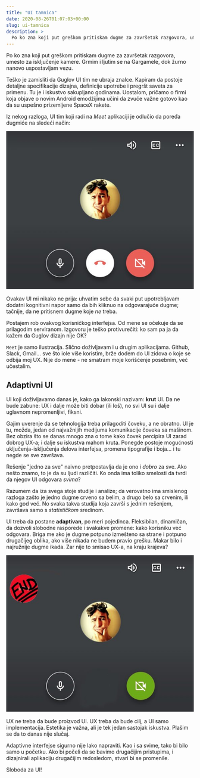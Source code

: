 ```yaml
---
title: "UI tamnica"
date: 2020-08-26T01:07:03+00:00
slug: ui-tamnica
description: >
  Po ko zna koji put greškom pritiskam dugme za završetak razgovora, umesto za isključenje kamere.
---
```


Po ko zna koji put greškom pritiskam dugme za završetak razgovora, umesto za isključenje kamere. Grmim i ljutim se na Gargamele, dok žurno nanovo uspostavljam vezu.

Teško je zamisliti da Guglov UI tim ne ubraja znalce. Kapiram da postoje detaljne specifikacije dizajna, definicije upotrebe i pregršt saveta za primenu. Tu je i iskustvo sakupljano godinama. Uostalom, pričamo o firmi koja objave o novim Android emodžijima učini da zvuče važne gotovo kao da su uspešno prizemljene SpaceX rakete.

Iz nekog razloga, UI tim koji radi na _Meet_ aplikaciji je odlučio da poređa dugmiće na sledeći način:

![](meet1.jpg)

Ovakav UI mi nikako ne prija: uhvatim sebe da svaki put upotrebljavam dodatni kognitivni napor samo da bih kliknuo na odgovarajuće dugme; tačnije, da ne pritisnem dugme koje _ne_ treba.

Postajem rob ovakvog korisničkog interfejsa. Od mene se očekuje da se prilagodim serviranom. Izgovoru je teško protivurečiti: ko sam pa ja da kažem da Guglov dizajn nije OK?

`Meet` je samo ilustracija. Slično doživljavam i u drugim aplikacijama. Github, Slack, Gmail... sve što iole više koristim, brže dođem do UI zidova o koje se odbija moj UX. Nije do mene - ne smatram moje korišćenje posebnim, već učestalim.

## Adaptivni UI

UI koji doživljavamo danas je, kako ga lakonski nazivam: **krut** UI. Da ne bude zabune: UX i dalje može biti dobar (ili loš), no svi UI su i dalje uglavnom nepromenljivi, fiksni.

Gajim uverenje da se tehnologija treba prilagoditi čoveku, a ne obratno. UI je tu, možda, jedan od najvažnijih medijuma komunikacije čoveka sa mašinom. Bez obzira što se danas mnogo zna o tome kako čovek percipira UI zarad dobrog UX-a; i dalje su iskustva mahom kruta. Ponegde postoje mogućnosti uključenja-isključenja delova interfejsa, promena tipografije i boja... i tu negde se sve završava.

Rešenje "jedno za sve" naivno pretpostavlja da je ono i _dobro_ za sve. Ako nešto znamo, to je da su ljudi različiti. Ko onda ima toliko smelosti da tvrdi da njegov UI odgovara _svima_?

Razumem da iza svega stoje studije i analize; da verovatno ima smislenog razloga zašto je jedno dugme crveno sa belim, a drugo belo sa crvenim, ili kako god već. No svaka takva studija koja završi s jednim rešenjem, završava samo s _statističkom_ sredinom.

UI treba da postane **adaptivan**, po meri pojedinca. Fleksibilan, dinamičan, da dozvoli slobodne rasporede i svakakve promene: kako korisniku već odgovara. Briga me ako je dugme potpuno izmešteno sa strane i potpuno drugačijeg oblika, ako više nikada ne budem pravio grešku. Makar bilo i najružnije dugme ikada. Zar nije to smisao UX-a, na kraju krajeva?

![](meet2.jpg)

UX ne treba da bude proizvod UI. UX treba da bude cilj, a UI samo implementacija. Estetika je važna, ali je tek jedan sastojak iskustva. Plašim se da to danas nije slučaj.

Adaptivne interfejse sigurno nije lako napraviti. Kao i sa svime, tako bi bilo samo u početku. Ako bi počeli da se bavimo drugačijim pristupima, i dizajnirali aplikaciju drugačijim redosledom, stvari bi se promenile.

Sloboda za UI!
